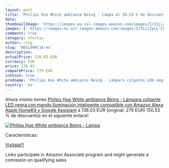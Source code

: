 ```yaml
---
layout: post
title: 'Philips Hue White ambiance Being - Lámpa al 50.53 % de descuento'
date: 
thumbnailImage: 'https://images-eu.ssl-images-amazon.com/images/I/31ji2yLL-CL._SL200_.jpg'
images: [ 'https://images-eu.ssl-images-amazon.com/images/I/31ji2yLL-CL._SL200_.jpg' ]
comments: true
category: ofertas
author: ring
slug: 'B01L99HC1A-es'
description:
actualPrice: 138.03 EUR
currency: EUR
price: 138.03
comparePrice: 279 EUR
inStock: true
prodname: 'Philips Hue White ambiance Being - Lámpara colgante LED negra con mando  Iluminación inteligente  compatible con Amazon Alexa  Apple HomeKit y Google Assistant'
country: 'es'
---
```


Ahora mismo tienes [Philips Hue White ambiance Being - Lámpara colgante LED negra con mando  Iluminación inteligente  compatible con Amazon Alexa  Apple HomeKit y Google Assistant](https://www.amazon.es/dp/B01L99HC1A/?tag=tolees-21) a 138.03 EUR (original: 279 EUR) (50.53 %  de descuento) en el siguiente enlace!

[![Philips Hue White ambiance Being - Lámpa](https://images-eu.ssl-images-amazon.com/images/I/31ji2yLL-CL._SL200_.jpg)](https://www.amazon.es/dp/B01L99HC1A/?tag=tolees-21)

Características:


[Visítala!!!](https://www.amazon.es/dp/B01L99HC1A/?tag=tolees-21)

Links participate in Amazon Associate program and might generate a comission on qualifying sales
